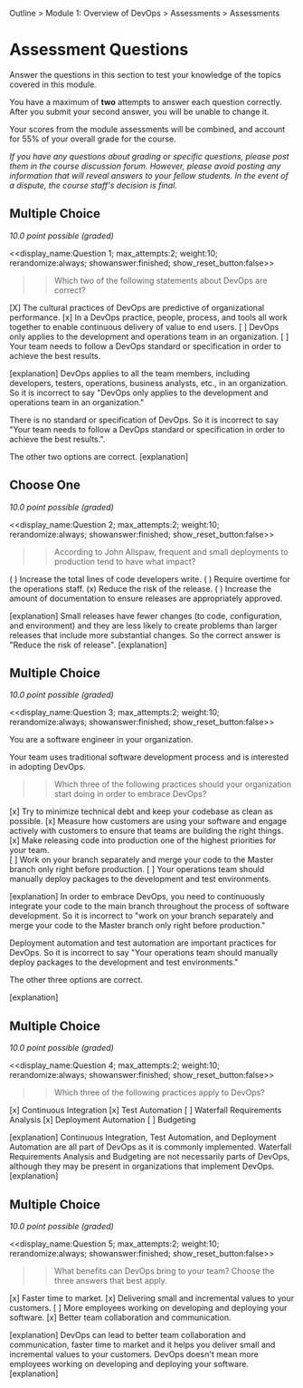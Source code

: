 Outline > Module 1: Overview of DevOps > Assessments > Assessments

# Assessment Questions #

Answer the questions in this section to test your knowledge of the topics covered in this module.

You have a maximum of **two** attempts to answer each question correctly. After you submit your second answer, you will be unable to change it.

Your scores from the module assessments will be combined, and account for 55% of your overall grade for the course.

*If you have any questions about grading or specific questions, please post them in the course discussion forum. However, please avoid posting any information that will reveal answers to your fellow students. In the event of a dispute, the course staff's decision is final.*

## Multiple Choice ##
*10.0 point possible (graded)*

<<display_name:Question 1; max_attempts:2; weight:10; rerandomize:always; showanswer:finished; show_reset_button:false>>

>>Which two of the following statements about DevOps are correct? 

[X] The cultural practices of DevOps are predictive of organizational performance. 
[x] In a DevOps practice, people, process, and tools all work together to enable continuous delivery of value to end users. 
[ ] DevOps only applies to the development and operations team in an organization. 
[ ] Your team needs to follow a DevOps standard or specification in order to achieve the best results.  

[explanation]
DevOps applies to all the team members, including developers, testers, operations, business analysts, etc., in an organization. So it is incorrect to say "DevOps only applies to the development and operations team in an organization."

There is no standard or specification of DevOps. So it is incorrect to say "Your team needs to follow a DevOps standard or specification in order to achieve the best results.". 

The other two options are correct. 
[explanation]


## Choose One ##
*10.0 point possible (graded)*

<<display_name:Question 2; max_attempts:2; weight:10; rerandomize:always; showanswer:finished; show_reset_button:false>>

>>According to John Allspaw, frequent and small deployments to production tend to have what impact?

( ) Increase the total lines of code developers write.
( ) Require overtime for the operations staff.
(x) Reduce the risk of the release.
( ) Increase the amount of documentation to ensure releases are appropriately approved.

[explanation]
Small releases have fewer changes (to code, configuration, and environment) and they are less likely to create problems than larger releases that include more substantial changes. So the correct answer is "Reduce the risk of release". 
[explanation]


## Multiple Choice ##
*10.0 point possible (graded)*

<<display_name:Question 3; max_attempts:2; weight:10; rerandomize:always; showanswer:finished; show_reset_button:false>>

You are a software engineer in your organization. 

Your team uses traditional software development process and is interested in adopting DevOps.

>>Which three of the following practices should your organization start doing in order to embrace DevOps? 

[x] Try to minimize technical debt and keep your codebase as clean as possible. 
[x] Measure how customers are using your software and engage actively with customers to ensure that teams are building the right things.
[x] Make releasing code into production one of the highest priorities for your team.  
[ ] Work on your branch separately and merge your code to the Master branch only right before production. 
[ ] Your operations team should manually deploy packages to the development and test environments. 

[explanation]
In order to embrace DevOps, you need to continuously integrate your code to the main branch throughout the process of software development. So it is incorrect to "work on your branch separately and merge your code to the Master branch only right before production."

Deployment automation and test automation are important practices for DevOps. So it is incorrect to say "Your operations team should manually deploy packages to the development and test environments."

The other three options are correct. 

[explanation]


## Multiple Choice ##
*10.0 point possible (graded)*

<<display_name:Question 4; max_attempts:2; weight:10; rerandomize:always; showanswer:finished; show_reset_button:false>>

>>Which three of the following practices apply to DevOps?

[x] Continuous Integration
[x] Test Automation
[ ] Waterfall Requirements Analysis
[x] Deployment Automation
[ ] Budgeting

[explanation]
Continuous Integration, Test Automation, and Deployment Automation are all part of DevOps as it is commonly implemented. Waterfall Requirements Analysis and Budgeting are not necessarily parts of DevOps, although they may be present in organizations that implement DevOps. 
[explanation]


## Multiple Choice ##
*10.0 point possible (graded)*

<<display_name:Question 5; max_attempts:2; weight:10; rerandomize:always; showanswer:finished; show_reset_button:false>>

>>What benefits can DevOps bring to your team? Choose the three answers that best apply. 

[x] Faster time to market.
[x] Delivering small and incremental values to your customers. 
[ ] More employees working on developing and deploying your software. 
[x] Better team collaboration and communication. 

[explanation]
DevOps can lead to better team collaboration and communication, faster time to market and it helps you deliver small and incremental values to your customers. DevOps doesn't mean more employees working on developing and deploying your software. 
[explanation]

